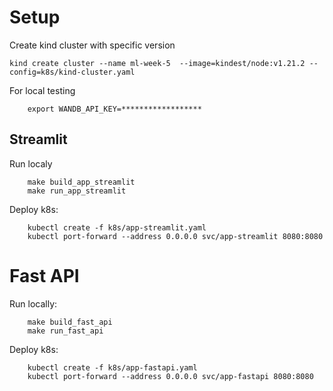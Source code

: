# Setup 

Create kind cluster with specific version

```
kind create cluster --name ml-week-5  --image=kindest/node:v1.21.2 --config=k8s/kind-cluster.yaml
```

For local testing
```
    export WANDB_API_KEY=******************
```

## Streamlit

Run localy
```
    make build_app_streamlit
    make run_app_streamlit
```

Deploy k8s: 

```
    kubectl create -f k8s/app-streamlit.yaml
    kubectl port-forward --address 0.0.0.0 svc/app-streamlit 8080:8080
```

# Fast API

Run locally: 

```
    make build_fast_api
    make run_fast_api
```

Deploy k8s: 

```
    kubectl create -f k8s/app-fastapi.yaml
    kubectl port-forward --address 0.0.0.0 svc/app-fastapi 8080:8080
```
